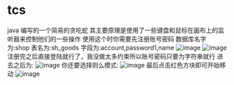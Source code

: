 # tcs
java 编写的一个简易的贪吃蛇
其主要原理是使用了一些键盘和鼠标在画布上的监听器来控制他们的一些操作
使用这个时你需要先注册账号密码
数据库名字为:shop 表名为:sh_goods 字段为:account,password1,name
![image](https://user-images.githubusercontent.com/94524168/224614350-e99adcab-e776-473e-b252-6d3a4c978cff.png)
![image](https://user-images.githubusercontent.com/94524168/224614411-b7d051c4-9e80-4c28-bdd2-f10f5dcaa12d.png)
注册完之后直接登陆就行了，我没做太多约束所以账号密码只要为字符串就行
进去之后为:
![image](https://user-images.githubusercontent.com/94524168/224614537-448ad2b2-9c5c-4f2d-b32a-eba59895aca8.png)
你还要选择则么模式:
![image](https://user-images.githubusercontent.com/94524168/224614609-b9866270-4fbe-46f9-9111-eb1eef7386ef.png)
最后点击红色方块即可开始移动
![image](https://user-images.githubusercontent.com/94524168/224614684-985de51a-652b-4187-a976-a2ac7535c52f.png)
